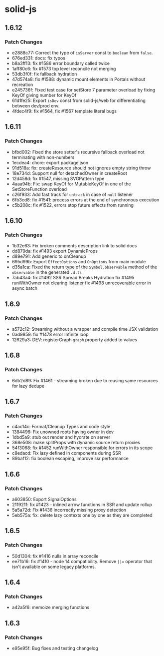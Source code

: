 # solid-js

## 1.6.12

### Patch Changes

- e2888c77: Correct the type of `isServer` const to `boolean` from `false`.
- 676ed331: docs: fix typos
- b8a3ff13: fix #1586 error boundary called twice
- 1aff80c6: fix #1573 top level reconcile not merging
- 53db3f0f: fix fallback hydration
- 47d574a8: fix #1588: dynamic mount elements in Portals without recreation
- e245736f: Fixed test case for setStore 7 parameter overload by fixing KeyOf giving number for KeyOf<never>
- 61d1fe25: Export `isDev` const from solid-js/web for differentiating between dev/prod env.
- 4fdec4f9: fix #1564, fix #1567 template literal bugs

## 1.6.11

### Patch Changes

- bfbd002: Fixed the store setter's recursive fallback overload not terminating with non-numbers
- 1ecdea4: chore: export package.json
- 91d518a: fix: createResource should not ignores empty string throw
- 18e734d: Support null for detachedOwner in createRoot
- 12d458d: fix #1547, missing SVGPattern type
- 4aaa94b: Fix: swap KeyOf for MutableKeyOf in one of the SetStoreFunction overload
- c26f933: Add fast track for `untrack` in case of `null` listener
- 6fb3cd8: fix #1541: process errors at the end of synchronous execution
- c5b208c: fix #1522, errors stop future effects from running

## 1.6.10

### Patch Changes

- 1b32e63: Fix broken comments description link to solid docs
- dd879da: fix #1493 export DynamicProps
- d89e791: Add generic to onCleanup
- 695d99b: Export `EffectOptions` and `OnOptions` from main module
- d35a1ca: Fixed the return type of the `Symbol.observable` method of the `observable` in the generated `.d.ts`
- 7ab43a4: fix #1492 SSR Spread Breaks Hydration
  fix #1495 runWithOwner not clearing listener
  fix #1498 unrecoverable error in async batch

## 1.6.9

### Patch Changes

- a572c12: Streaming without a wrapper and compile time JSX validation
- 0ad9859: fix #1478 error infinite loop
- 12629a3: DEV: registerGraph `graph` property added to values

## 1.6.8

### Patch Changes

- 6db2d89: Fix #1461 - streaming broken due to reusing same resources for lazy dedupe

## 1.6.7

### Patch Changes

- c4ac14c: Format/Cleanup Types and code style
- 1384496: Fix unowned roots having owner in dev
- 1dbd5a9: stub out render and hydrate on server
- 368e508: make splitProps with dynamic source return proxies
- 54f3068: fix #1452 runWithOwner responsible for errors in its scope
- c8edacd: Fix lazy defined in components during SSR
- 89baf12: fix boolean escaping, improve ssr performance

## 1.6.6

### Patch Changes

- a603850: Export SignalOptions
- 2119211: fix #1423 - inlined arrow functions in SSR and update rollup
- 5a5a72d: Fix #1436 incorrectly missing proxy detection
- 5eb575a: fix: delete lazy contexts one by one as they are completed

## 1.6.5

### Patch Changes

- 50d1304: fix #1416 nulls in array reconcile
- ee71b16: fix #1410 - node 14 compatibility. Remove `||=` operator that isn't available on some legacy platforms.

## 1.6.4

### Patch Changes

- a42a5f6: memoize merging functions

## 1.6.3

### Patch Changes

- e95e95f: Bug fixes and testing changelog
